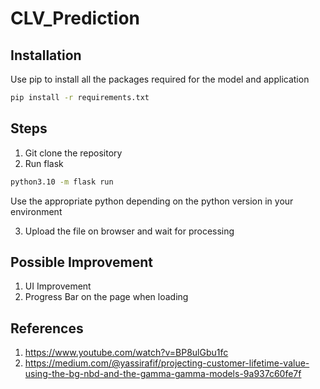 # CLV_Prediction

## Installation
Use pip to install all the packages required for the model and application
```bash
pip install -r requirements.txt
```

## Steps 
1. Git clone the repository
2. Run flask
```bash
python3.10 -m flask run
```
Use the appropriate python depending on the python version in your environment

3. Upload the file on browser and wait for processing

## Possible Improvement
1. UI Improvement
2. Progress Bar on the page when loading

## References
1. https://www.youtube.com/watch?v=BP8ulGbu1fc
2. https://medium.com/@yassirafif/projecting-customer-lifetime-value-using-the-bg-nbd-and-the-gamma-gamma-models-9a937c60fe7f

